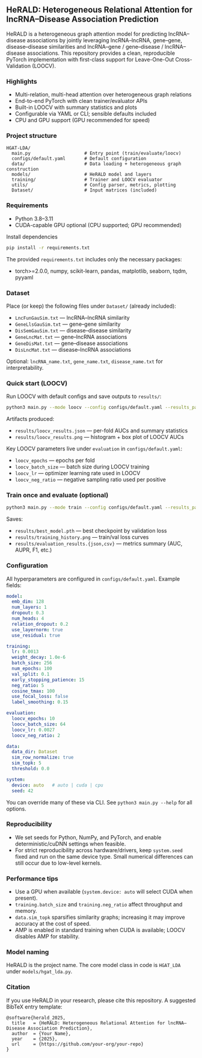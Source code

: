 ## HeRALD: Heterogeneous Relational Attention for lncRNA–Disease Association Prediction

HeRALD is a heterogeneous graph attention model for predicting lncRNA–disease associations by jointly leveraging lncRNA–lncRNA, gene–gene, disease–disease similarities and lncRNA–gene / gene–disease / lncRNA–disease associations. This repository provides a clean, reproducible PyTorch implementation with first-class support for Leave-One-Out Cross-Validation (LOOCV).

### Highlights
- Multi-relation, multi-head attention over heterogeneous graph relations
- End-to-end PyTorch with clean trainer/evaluator APIs
- Built-in LOOCV with summary statistics and plots
- Configurable via YAML or CLI; sensible defaults included
- CPU and GPU support (GPU recommended for speed)

### Project structure
```
HGAT-LDA/
  main.py                    # Entry point (train/evaluate/loocv)
  configs/default.yaml       # Default configuration
  data/                      # Data loading + heterogeneous graph construction
  models/                    # HeRALD model and layers
  training/                  # Trainer and LOOCV evaluator
  utils/                     # Config parser, metrics, plotting
  Dataset/                   # Input matrices (included)
```

### Requirements
- Python 3.8–3.11
- CUDA-capable GPU optional (CPU supported; GPU recommended)

Install dependencies
```bash
pip install -r requirements.txt
```

The provided `requirements.txt` includes only the necessary packages:
- torch>=2.0.0, numpy, scikit-learn, pandas, matplotlib, seaborn, tqdm, pyyaml

### Dataset
Place (or keep) the following files under `Dataset/` (already included):
- `LncFunGauSim.txt` — lncRNA–lncRNA similarity
- `GeneLlsGauSim.txt` — gene–gene similarity
- `DisSemGauSim.txt` — disease–disease similarity
- `GeneLncMat.txt` — gene–lncRNA associations
- `GeneDisMat.txt` — gene–disease associations
- `DisLncMat.txt` — disease–lncRNA associations

Optional: `lncRNA_name.txt`, `gene_name.txt`, `disease_name.txt` for interpretability.

### Quick start (LOOCV)
Run LOOCV with default configs and save outputs to `results/`:
```bash
python3 main.py --mode loocv --config configs/default.yaml --results_path results
```

Artifacts produced:
- `results/loocv_results.json` — per-fold AUCs and summary statistics
- `results/loocv_results.png` — histogram + box plot of LOOCV AUCs

Key LOOCV parameters live under `evaluation` in `configs/default.yaml`:
- `loocv_epochs` — epochs per fold
- `loocv_batch_size` — batch size during LOOCV training
- `loocv_lr` — optimizer learning rate used in LOOCV
- `loocv_neg_ratio` — negative sampling ratio used per positive

### Train once and evaluate (optional)
```bash
python3 main.py --mode train --config configs/default.yaml --results_path results
```
Saves:
- `results/best_model.pth` — best checkpoint by validation loss
- `results/training_history.png` — train/val loss curves
- `results/evaluation_results.{json,csv}` — metrics summary (AUC, AUPR, F1, etc.)

### Configuration
All hyperparameters are configured in `configs/default.yaml`. Example fields:
```yaml
model:
  emb_dim: 128
  num_layers: 1
  dropout: 0.3
  num_heads: 4
  relation_dropout: 0.2
  use_layernorm: true
  use_residual: true

training:
  lr: 0.0013
  weight_decay: 1.0e-6
  batch_size: 256
  num_epochs: 100
  val_split: 0.1
  early_stopping_patience: 15
  neg_ratio: 5
  cosine_tmax: 100
  use_focal_loss: false
  label_smoothing: 0.15

evaluation:
  loocv_epochs: 10
  loocv_batch_size: 64
  loocv_lr: 0.0027
  loocv_neg_ratio: 2

data:
  data_dir: Dataset
  sim_row_normalize: true
  sim_topk: 5
  threshold: 0.0

system:
  device: auto   # auto | cuda | cpu
  seed: 42
```

You can override many of these via CLI. See `python3 main.py --help` for all options.

### Reproducibility
- We set seeds for Python, NumPy, and PyTorch, and enable deterministic/cuDNN settings when feasible.
- For strict reproducibility across hardware/drivers, keep `system.seed` fixed and run on the same device type. Small numerical differences can still occur due to low-level kernels.

### Performance tips
- Use a GPU when available (`system.device: auto` will select CUDA when present).
- `training.batch_size` and `training.neg_ratio` affect throughput and memory.
- `data.sim_topk` sparsifies similarity graphs; increasing it may improve accuracy at the cost of speed.
- AMP is enabled in standard training when CUDA is available; LOOCV disables AMP for stability.

### Model naming
HeRALD is the project name. The core model class in code is `HGAT_LDA` under `models/hgat_lda.py`.

### Citation
If you use HeRALD in your research, please cite this repository. A suggested BibTeX entry template:
```
@software{herald_2025,
  title   = {HeRALD: Heterogeneous Relational Attention for lncRNA–Disease Association Prediction},
  author  = {Your Name},
  year    = {2025},
  url     = {https://github.com/your-org/your-repo}
}
```



